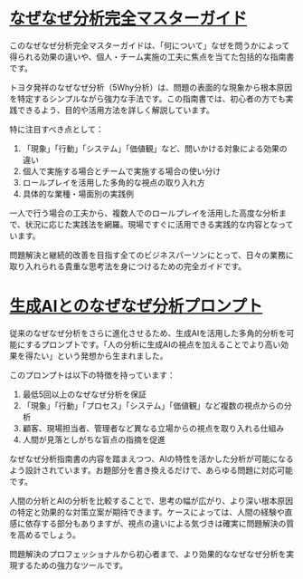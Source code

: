 # [なぜなぜ分析完全マスターガイド](https://github.com/t2k2pp/nazenazeanalyze/blob/main/comprehensive-why-analysis-guide.md)

このなぜなぜ分析完全マスターガイドは、「何について」なぜを問うかによって得られる効果の違いや、個人・チーム実施の工夫に焦点を当てた包括的な指南書です。

トヨタ発祥のなぜなぜ分析（5Why分析）は、問題の表面的な現象から根本原因を特定するシンプルながら強力な手法です。この指南書では、初心者の方でも実践できるよう、目的や活用方法を詳しく解説しています。

特に注目すべき点として：

1. 「現象」「行動」「システム」「価値観」など、問いかける対象による効果の違い
2. 個人で実施する場合とチームで実施する場合の使い分け
3. ロールプレイを活用した多角的な視点の取り入れ方
4. 具体的な業種・場面別の実践例

一人で行う場合の工夫から、複数人でのロールプレイを活用した高度な分析まで、状況に応じた実践法を網羅。現場ですぐに活用できる実践的な内容となっています。

問題解決と継続的改善を目指す全てのビジネスパーソンにとって、日々の業務に取り入れられる貴重な思考法を身につけるための完全ガイドです。

# [生成AIとのなぜなぜ分析プロンプト](https://github.com/t2k2pp/nazenazeanalyze/blob/main/%E3%81%AA%E3%81%9C%E3%81%AA%E3%81%9C%E5%88%86%E6%9E%90Prompt.md)

従来のなぜなぜ分析をさらに進化させるため、生成AIを活用した多角的分析を可能にするプロンプトです。「人の分析に生成AIの視点を加えることでより高い効果を得たい」という発想から生まれました。

このプロンプトは以下の特徴を持っています：

1. 最低5回以上のなぜなぜ分析を保証
2. 「現象」「行動」「プロセス」「システム」「価値観」など複数の視点からの分析
3. 顧客、現場担当者、管理者など異なる立場からの視点を取り入れる仕組み
4. 人間が見落としがちな盲点の指摘を促進

なぜなぜ分析指南書の内容を踏まえつつ、AIの特性を活かした分析が可能になるよう設計されています。お題部分を書き換えるだけで、あらゆる問題に対応可能です。

人間の分析とAIの分析を比較することで、思考の幅が広がり、より深い根本原因の特定と効果的な対策立案が期待できます。ケースによっては、人間の経験や直感に依存する部分もありますが、視点の違いによる気づきは確実に問題解決の質を高めるでしょう。

問題解決のプロフェッショナルから初心者まで、より効果的ななぜなぜ分析を実現するための強力なツールです。
